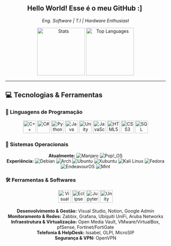<h2 style="text-align: center;">Hello World! Esse é o meu GitHub :] ‍️</h2>
<p style="text-align: center;"><em>Eng. Software | T.I | Hardware Enthusiast</em></p>

<div style="text-align: center;">
  <img src="https://github-readme-stats.vercel.app/api?username=luizhc06&hide_title=false&hide_rank=false&show_icons=true&include_all_commits=true&count_private=true&disable_animations=false&theme=dracula&locale=en&hide_border=false" height="150" alt="Stats" />
  <img src="https://github-readme-stats.vercel.app/api/top-langs?username=luizhc06&locale=en&hide_title=false&layout=compact&card_width=320&langs_count=5&theme=dracula&hide_border=false" height="150" alt="Top Languages" />
</div>

---

## 💻 Tecnologias & Ferramentas

### 📌 Linguagens de Programação
<div style="text-align: center;">
  <img src="https://cdn.jsdelivr.net/gh/devicons/devicon@latest/icons/cplusplus/cplusplus-original.svg" height="40" alt="C++" />
  <img src="https://cdn.jsdelivr.net/gh/devicons/devicon/icons/csharp/csharp-original.svg" height="40" alt="C#" />
  <img src="https://cdn.jsdelivr.net/gh/devicons/devicon@latest/icons/python/python-original.svg" height="40" alt="Python" />
  <img src="https://cdn.jsdelivr.net/gh/devicons/devicon@latest/icons/java/java-original-wordmark.svg" height="40" alt="Java" />
  <img src="https://cdn.jsdelivr.net/gh/devicons/devicon@latest/icons/unity/unity-original.svg" height="40" alt="Unity" />
  <img src="https://cdn.jsdelivr.net/gh/devicons/devicon@latest/icons/javascript/javascript-original.svg" height="40" alt="JavaScript" />
  <img src="https://cdn.jsdelivr.net/gh/devicons/devicon/icons/html5/html5-original.svg" height="40" alt="HTML5" />
  <img src="https://cdn.jsdelivr.net/gh/devicons/devicon/icons/css3/css3-original.svg" height="40" alt="CSS3" />
  <img src="https://cdn.jsdelivr.net/gh/devicons/devicon@latest/icons/mysql/mysql-original-wordmark.svg" height="40" alt="SQL" />
</div>

### 📂 Sistemas Operacionais
<div style="text-align: center;">
  <strong>Atualmente:</strong>
  <img src="https://img.shields.io/badge/Manjaro-35BF5C?style=for-the-badge&logo=manjaro&logoColor=white" alt="Manjaro" />
  <img src="https://img.shields.io/badge/Pop!_OS-48B9C7?style=for-the-badge&logo=popos&logoColor=white" alt="Pop!_OS" />
  <br>
  <strong>Experiência:</strong>
  <img src="https://img.shields.io/badge/Debian-A81D33?style=for-the-badge&logo=debian&logoColor=white" alt="Debian" />
  <img src="https://img.shields.io/badge/Arch_Linux-1793D1?style=for-the-badge&logo=arch-linux&logoColor=white" alt="Arch" />
  <img src="https://img.shields.io/badge/Ubuntu-E95420?style=for-the-badge&logo=ubuntu&logoColor=white" alt="Ubuntu" />
  <img src="https://img.shields.io/badge/Xubuntu-0078C8?style=for-the-badge&logo=xubuntu&logoColor=white" alt="Xubuntu" />
  <img src="https://img.shields.io/badge/Kali_Linux-557C94?style=for-the-badge&logo=kali-linux&logoColor=white" alt="Kali Linux" />
  <img src="https://img.shields.io/badge/Fedora-294172?style=for-the-badge&logo=fedora&logoColor=white" alt="Fedora" />
  <img src="https://img.shields.io/badge/EndeavourOS-7C1F8E?style=for-the-badge&logo=endeavouros&logoColor=white" alt="EndeavourOS" />
  <img src="https://img.shields.io/badge/Mint-87CF3E?style=for-the-badge&logo=linux-mint&logoColor=white" alt="Mint" />
</div>

### 🛠️ Ferramentas & Softwares
<div style="text-align: center;">
  <!-- Ícones de IDEs e Notebooks -->
  <img src="https://cdn.jsdelivr.net/gh/devicons/devicon@latest/icons/visualstudio/visualstudio-plain.svg" height="40" alt="Visual Studio" />
  <img src="https://cdn.jsdelivr.net/gh/devicons/devicon@latest/icons/eclipse/eclipse-original.svg" height="40" alt="Eclipse" />
  <img src="https://cdn.jsdelivr.net/gh/devicons/devicon@latest/icons/jupyter/jupyter-original.svg" height="40" alt="Jupyter Notebook" />
  <img src="https://cdn.jsdelivr.net/gh/devicons/devicon@latest/icons/unity/unity-original.svg" height="40" alt="Unity" />
</div>

<p style="text-align: center;">
  <strong>Desenvolvimento & Gestão:</strong> Visual Studio, Notion, Google Admin<br>
  <strong>Monitoramento & Redes:</strong> Zabbix, Grafana, Ubiquiti UniFi, Aruba Networks<br>
  <strong>Infraestrutura & Virtualização:</strong> Open Media Vault, VMware/VirtualBox, pfSense, Fortinet/FortiGate<br>
  <strong>Telefonia & HelpDesk:</strong> Issabel, GLPI, MicroSIP<br>
  <strong>Segurança & VPN:</strong> OpenVPN
</p>
